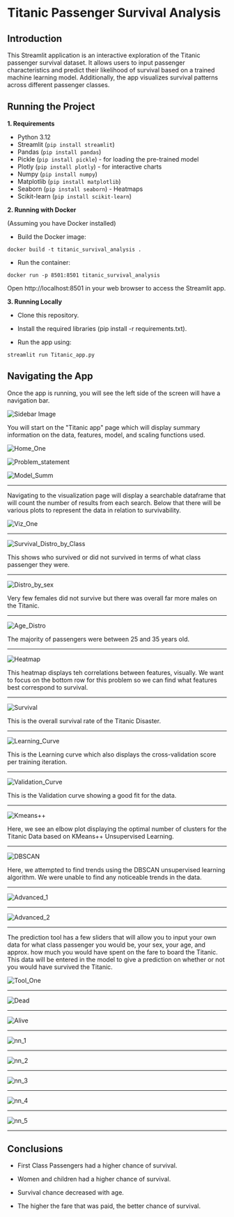 # Titanic Passenger Survival Analysis

## **Introduction**

This Streamlit application is an interactive exploration of the Titanic passenger survival dataset. It allows users to input passenger characteristics and predict their likelihood of survival based on a trained machine learning model. Additionally, the app visualizes survival patterns across different passenger classes.

## Running the Project

**1. Requirements**

* Python 3.12
* Streamlit (`pip install streamlit`)
* Pandas (`pip install pandas`)
* Pickle (`pip install pickle`) - for loading the pre-trained model
* Plotly (`pip install plotly`) - for interactive charts
* Numpy (`pip install numpy`)
* Matplotlib (`pip install matplotlib`)
* Seaborn (`pip install seaborn`) - Heatmaps
* Scikit-learn (`pip install scikit-learn`)

**2. Running with Docker**

(Assuming you have Docker installed)

* Build the Docker image:

```docker build -t titanic_survival_analysis .```

* Run the container:

```docker run -p 8501:8501 titanic_survival_analysis```

Open http://localhost:8501 in your web browser to access the Streamlit app.

**3. Running Locally**

* Clone this repository.

* Install the required libraries (pip install -r requirements.txt).

* Run the app using:

```streamlit run Titanic_app.py```

## Navigating the App

Once the app is running, you will see the left side of the screen will have a navigation bar.

![Sidebar Image](Pictures/Sidebar.png)

You will start on the "Titanic app" page which will display summary information on the data, features, model, and scaling functions used. 

![Home_One](Pictures/Home_1.png)

![Problem_statement](Pictures/Problem_statement.png)

![Model_Summ](Pictures/Model_Summ.png)

---

Navigating to the visualization page will display a searchable dataframe that will count the number of results from each search. Below that there will be various plots to represent the data in relation to survivability. 

![Viz_One](Pictures/Vis_1.png)

---

![Survival_Distro_by_Class](Pictures/Survival_Distro_by_Class.png)

This shows who survived or did not survived in terms of what class passenger they were. 

---

![Distro_by_sex](Pictures/Distro_by_sex.png)

Very few females did not survive but there was overall far more males on the Titanic.

---

![Age_Distro](Pictures/Age_Distro.png)

The majority of passengers were between 25 and 35 years old. 

---

![Heatmap](Pictures/Heatmap.png)

This heatmap displays teh correlations between features, visually. We want to focus on the bottom row for this problem so we can find what features best correspond to survival. 

---

![Survival](Pictures/Survival.png)

This is the overall survival rate of the Titanic Disaster. 

---

![Learning_Curve](Pictures/Learning_Curve.png)

This is the Learning curve which also displays the cross-validation score per training iteration.  

---

![Validation_Curve](Pictures/Validation_Curve.png)

This is the Validation curve showing a good fit for the data. 

---

![Kmeans++](Pictures/Kmeans++.png)

Here, we see an elbow plot displaying the optimal number of clusters for the Titanic Data based on KMeans++ Unsupervised Learning.  

---

![DBSCAN](Pictures/DBSCAN.png)

Here, we attempted to find trends using the DBSCAN unsupervised learning algorithm. We were unable to find any noticeable trends in the data.

---

![Advanced_1](Pictures/Advanced_1.png)

---

![Advanced_2](Pictures/Advanced_2.png)

---

The prediction tool has a few sliders that will allow you to input your own data for what class passenger you would be, your sex, your age, and approx. how much you would have spent on the fare to board the Titanic. This data will be entered in the model to give a prediction on whether or not you would have survived the Titanic. 

![Tool_One](Pictures/Tool_1.png)

---

![Dead](Pictures/Dead.png)

---

![Alive](Pictures/Alive.png)

---

![nn_1](Pictures/nn_1.png)

---

![nn_2](Pictures/nn_2.png)

---

![nn_3](Pictures/nn_3.png)

---

![nn_4](Pictures/nn_4.png)

---

![nn_5](Pictures/nn_5.png)

---



## Conclusions

* First Class Passengers had a higher chance of survival.

* Women and children had a higher chance of survival.

* Survival chance decreased with age.

* The higher the fare that was paid, the better chance of survival. 
